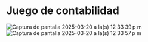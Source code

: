 # Juego de contabilidad

![Captura de pantalla 2025-03-20 a la(s) 12 33 39 p m](https://github.com/user-attachments/assets/afca86f6-8777-4ea9-aeb3-639701079e23)
![Captura de pantalla 2025-03-20 a la(s) 12 33 57 p m](https://github.com/user-attachments/assets/91734aad-eb45-40fb-9593-b0d1a4bf91c3)
